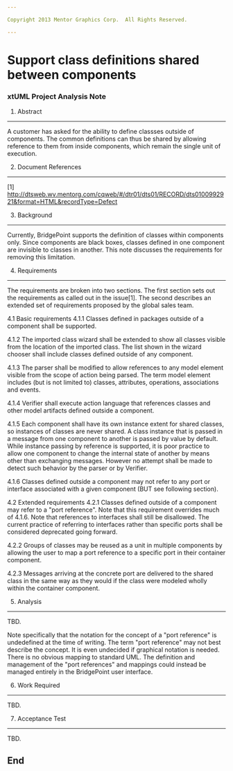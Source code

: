 ```yaml
---

Copyright 2013 Mentor Graphics Corp.  All Rights Reserved.

---
```


# Support class definitions shared between components
### xtUML Project Analysis Note

1. Abstract
-----------
A customer has asked for the ability to define classses outside of components.
The common definitions can thus be shared by allowing reference to them from
inside components, which remain the single unit of execution.

2. Document References
----------------------
[1] http://dtsweb.wv.mentorg.com/cqweb/#/dtr01/dts01/RECORD/dts0100992921&format=HTML&recordType=Defect


3. Background
-------------
Currently, BridgePoint supports the definition of classes within components
only. Since components are black boxes, classes defined in one component are
invisible to classes in another. This note discusses the requirements for
removing this limitation.

4. Requirements
---------------
The requirements are broken into two sections. The first section sets out the
requirements as called out in the issue[1]. The second describes an extended
set of requirements proposed by the global sales team.

4.1 Basic requirements
4.1.1 Classes defined in packages outside of a component shall be supported.

4.1.2 The imported class wizard shall be extended to show all classes visible
      from the location of the imported class. The list shown in the wizard
      chooser shall include classes defined outside of any component.

4.1.3 The parser shall be modified to allow references to any model element
      visible from the scope of action being parsed. The term model element
      includes (but is not limited to) classes, attributes, operations,
      associations and events.

4.1.4 Verifier shall execute action language that references classes and
      other model artifacts defined outside a component.

4.1.5 Each component shall have its own instance extent for shared classes,
      so instances of classes are never shared. A class instance that is
      passed in a message from one component to another is passed by value
      by default. While instance passing by reference is supported, it is
      poor practice to allow one component to change the internal state of
      another by means other than exchanging messages. However no attempt
      shall be made to detect such behavior by the parser or by Verifier.

4.1.6 Classes defined outside a component may not refer to any port or
      interface associated with a given component (BUT see following section).

4.2 Extended requirements
4.2.1 Classes defined outside of a component may refer to a "port reference".
      Note that this requirement overrides much of 4.1.6. Note that references
      to interfaces shall still be disallowed. The current practice of
      referring to interfaces rather than specific ports shall be considered
      deprecated going forward.

4.2.2 Groups of classes may be reused as a unit in multiple components by
      allowing the user to map a port reference to a specific port in their
      container component.

4.2.3 Messages arriving at the concrete port are delivered to the shared
      class in the same way as they would if the class were modeled wholly
      within the container component.

5. Analysis
-----------
TBD.

Note specifically that the notation for the concept of a "port reference" is
undedefined at the time of writing. The term "port reference" may not best
describe the concept. It is even undecided if graphical notation is needed.
There is no obvious mapping to standard UML. The definition and management of
the "port references" and mappings could instead be managed entirely in the
BridgePoint user interface.

6. Work Required
----------------
TBD.

7. Acceptance Test
------------------
TBD.

End
---

